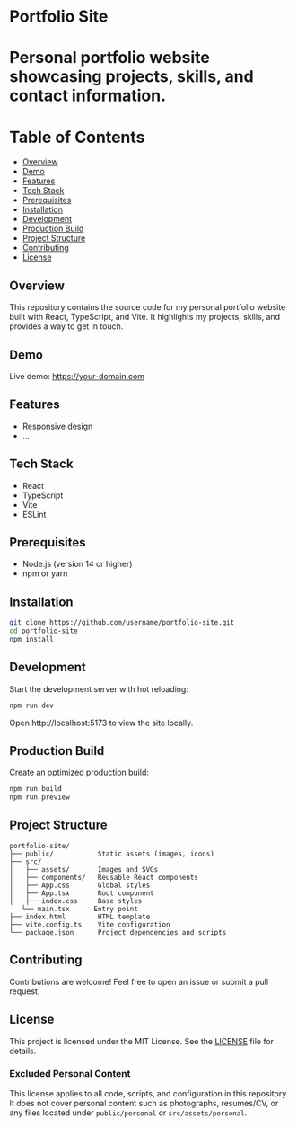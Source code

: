 # Portfolio Site

# Personal portfolio website showcasing projects, skills, and contact information.

# Table of Contents
- [Overview](#overview)
- [Demo](#demo)
- [Features](#features)
- [Tech Stack](#tech-stack)
- [Prerequisites](#prerequisites)
- [Installation](#installation)
- [Development](#development)
- [Production Build](#production-build)
- [Project Structure](#project-structure)
- [Contributing](#contributing)
- [License](#license)

## Overview

This repository contains the source code for my personal portfolio website built with React, TypeScript, and Vite. It highlights my projects, skills, and provides a way to get in touch.

## Demo

Live demo: https://your-domain.com

## Features

- Responsive design
- ...

## Tech Stack

- React
- TypeScript
- Vite
- ESLint

## Prerequisites

- Node.js (version 14 or higher)
- npm or yarn

## Installation

```bash
git clone https://github.com/username/portfolio-site.git
cd portfolio-site
npm install
```

## Development

Start the development server with hot reloading:

```bash
npm run dev
```

Open http://localhost:5173 to view the site locally.

## Production Build

Create an optimized production build:

```bash
npm run build
npm run preview
```

## Project Structure

```
portfolio-site/
├── public/           Static assets (images, icons)
├── src/
│   ├── assets/       Images and SVGs
│   ├── components/   Reusable React components
│   ├── App.css       Global styles
│   ├── App.tsx       Root component
│   ├── index.css     Base styles
   └── main.tsx      Entry point
├── index.html        HTML template
├── vite.config.ts    Vite configuration
└── package.json      Project dependencies and scripts
```

## Contributing

Contributions are welcome! Feel free to open an issue or submit a pull request.

## License

This project is licensed under the MIT License. See the [LICENSE](LICENSE) file for details.

### Excluded Personal Content

This license applies to all code, scripts, and configuration in this repository.
It does not cover personal content such as photographs, resumes/CV,
or any files located under `public/personal` or `src/assets/personal`.